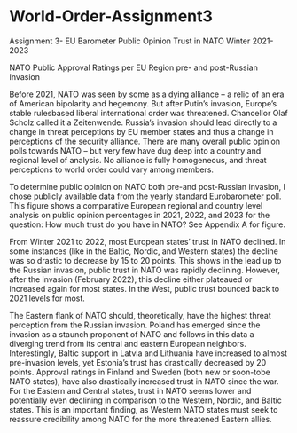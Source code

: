 # World-Order-Assignment3
Assignment 3- EU Barometer Public Opinion Trust in NATO Winter 2021-2023

NATO Public Approval Ratings per EU Region pre- and post-Russian Invasion

Before 2021, NATO was seen by some as a dying alliance – a relic of an era of
American bipolarity and hegemony. But after Putin’s invasion, Europe’s stable rulesbased
liberal international order was threatened. Chancellor Olaf Scholz called it a
Zeitenwende. Russia’s invasion should lead directly to a change in threat perceptions
by EU member states and thus a change in perceptions of the security alliance. There
are many overall public opinion polls towards NATO – but very few have dug deep into
a country and regional level of analysis. No alliance is fully homogeneous, and threat
perceptions to world order could vary among members.

To determine public opinion on NATO both pre-and post-Russian invasion, I
chose publicly available data from the yearly standard Eurobarometer poll. This figure
shows a comparative European regional and country level analysis on public opinion
percentages in 2021, 2022, and 2023 for the question: How much trust do you have in
NATO? See Appendix A for figure.

From Winter 2021 to 2022, most European states’ trust in NATO declined. In
some instances (like in the Baltic, Nordic, and Western states) the decline was so
drastic to decrease by 15 to 20 points. This shows in the lead up to the Russian
invasion, public trust in NATO was rapidly declining. However, after the invasion
(February 2022), this decline either plateaued or increased again for most states. In the
West, public trust bounced back to 2021 levels for most.

The Eastern flank of NATO should, theoretically, have the highest threat
perception from the Russian invasion. Poland has emerged since the invasion as a
staunch proponent of NATO and follows in this data a diverging trend from its central
and eastern European neighbors. Interestingly, Baltic support in Latvia and Lithuania
have increased to almost pre-invasion levels, yet Estonia’s trust has drastically
decreased by 20 points. Approval ratings in Finland and Sweden (both new or soon-tobe
NATO states), have also drastically increased trust in NATO since the war. For the
Eastern and Central states, trust in NATO seems lower and potentially even declining in
comparison to the Western, Nordic, and Baltic states. This is an important finding, as
Western NATO states must seek to reassure credibility among NATO for the more
threatened Eastern allies.
